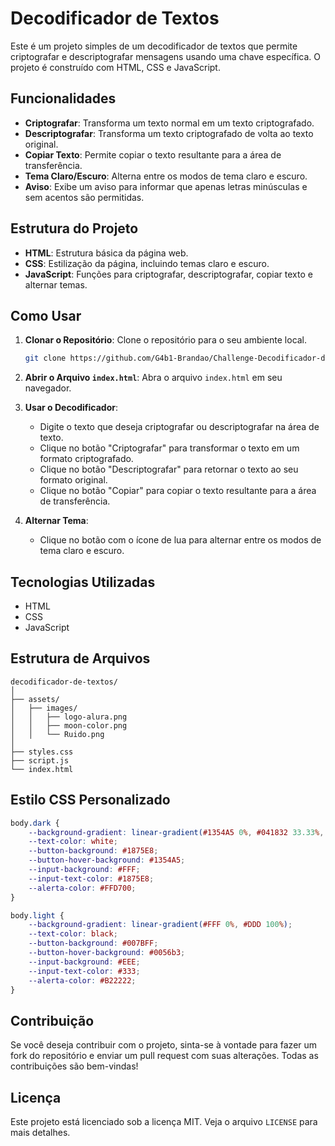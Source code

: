 # Decodificador de Textos

Este é um projeto simples de um decodificador de textos que permite criptografar e descriptografar mensagens usando uma chave específica. O projeto é construído com HTML, CSS e JavaScript.

## Funcionalidades

- **Criptografar**: Transforma um texto normal em um texto criptografado.
- **Descriptografar**: Transforma um texto criptografado de volta ao texto original.
- **Copiar Texto**: Permite copiar o texto resultante para a área de transferência.
- **Tema Claro/Escuro**: Alterna entre os modos de tema claro e escuro.
- **Aviso**: Exibe um aviso para informar que apenas letras minúsculas e sem acentos são permitidas.

## Estrutura do Projeto

- **HTML**: Estrutura básica da página web.
- **CSS**: Estilização da página, incluindo temas claro e escuro.
- **JavaScript**: Funções para criptografar, descriptografar, copiar texto e alternar temas.

## Como Usar

1. **Clonar o Repositório**: Clone o repositório para o seu ambiente local.
    ```sh
    git clone https://github.com/G4b1-Brandao/Challenge-Decodificador-de-Textos.git
    ```

2. **Abrir o Arquivo `index.html`**: Abra o arquivo `index.html` em seu navegador.

3. **Usar o Decodificador**:
    - Digite o texto que deseja criptografar ou descriptografar na área de texto.
    - Clique no botão "Criptografar" para transformar o texto em um formato criptografado.
    - Clique no botão "Descriptografar" para retornar o texto ao seu formato original.
    - Clique no botão "Copiar" para copiar o texto resultante para a área de transferência.

4. **Alternar Tema**:
    - Clique no botão com o ícone de lua para alternar entre os modos de tema claro e escuro.

## Tecnologias Utilizadas

- HTML
- CSS
- JavaScript

## Estrutura de Arquivos

```
decodificador-de-textos/
│
├── assets/
│   ├── images/
│   │   ├── logo-alura.png
│   │   ├── moon-color.png
│   │   └── Ruido.png
│
├── styles.css
├── script.js
└── index.html
```

## Estilo CSS Personalizado

```css
body.dark {
    --background-gradient: linear-gradient(#1354A5 0%, #041832 33.33%, #041832 66.67%, #01080E 100%);
    --text-color: white;
    --button-background: #1875E8;
    --button-hover-background: #1354A5;
    --input-background: #FFF;
    --input-text-color: #1875E8;
    --alerta-color: #FFD700;
}

body.light {
    --background-gradient: linear-gradient(#FFF 0%, #DDD 100%);
    --text-color: black;
    --button-background: #007BFF;
    --button-hover-background: #0056b3;
    --input-background: #EEE;
    --input-text-color: #333;
    --alerta-color: #B22222;
}
```

## Contribuição

Se você deseja contribuir com o projeto, sinta-se à vontade para fazer um fork do repositório e enviar um pull request com suas alterações. Todas as contribuições são bem-vindas!

## Licença

Este projeto está licenciado sob a licença MIT. Veja o arquivo `LICENSE` para mais detalhes.
